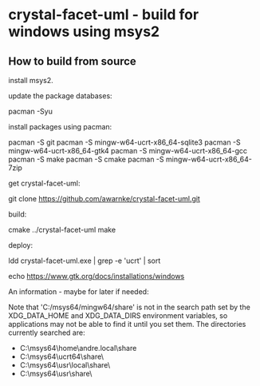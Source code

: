 
crystal-facet-uml - build for windows using msys2
=============

How to build from source
-----------

install msys2.

update the package databases:

  pacman -Syu

install packages using pacman:

  pacman -S git
  pacman -S mingw-w64-ucrt-x86_64-sqlite3
  pacman -S mingw-w64-ucrt-x86_64-gtk4
  pacman -S mingw-w64-ucrt-x86_64-gcc
  pacman -S make
  pacman -S cmake
  pacman -S mingw-w64-ucrt-x86_64-7zip

get crystal-facet-uml:

  git clone https://github.com/awarnke/crystal-facet-uml.git

build:

  cmake ../crystal-facet-uml
  make

deploy:

  ldd crystal-facet-uml.exe | grep -e 'ucrt' | sort

  echo https://www.gtk.org/docs/installations/windows


An information - maybe for later if needed:

Note that 'C:/msys64/mingw64/share' is not in the search path
set by the XDG_DATA_HOME and XDG_DATA_DIRS
environment variables, so applications may not
be able to find it until you set them. The
directories currently searched are:

- C:\msys64\home\andre\.local\share
- C:\msys64\ucrt64\share\
- C:\msys64\usr\local\share\
- C:\msys64\usr\share\
